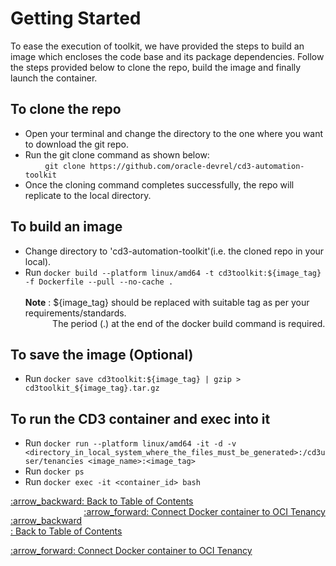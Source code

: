 # Getting Started
To ease the execution of toolkit, we have provided the steps to build an image which encloses the code base and its package dependencies. Follow the steps provided below  to clone the repo, build the image and finally launch the container.
<br>

## To clone the repo
* Open your terminal and change the directory to the one where you want to download the git repo.
* Run the git clone command as shown below:<br/>
&nbsp; &nbsp; &nbsp; &nbsp; ```git clone https://github.com/oracle-devrel/cd3-automation-toolkit```
* Once the cloning command completes successfully, the repo will replicate to the local directory. 

## To build an image

* Change directory to 'cd3-automation-toolkit'(i.e. the cloned repo in your local).
* Run ```docker build --platform linux/amd64 -t cd3toolkit:${image_tag} -f Dockerfile --pull --no-cache .```<br/>
<br  /><b>Note</b> : ${image_tag} should be replaced with suitable tag as per your requirements/standards.
<br  />&nbsp; &nbsp; &nbsp; &nbsp; &nbsp; &nbsp;The period (.) at the end of the docker build command is required.

## To save the image (Optional)
* Run  ```docker save cd3toolkit:${image_tag} | gzip > cd3toolkit_${image_tag}.tar.gz```


## To run the CD3 container and exec into it
* Run  ```docker run --platform linux/amd64 -it -d -v <directory_in_local_system_where_the_files_must_be_generated>:/cd3user/tenancies <image_name>:<image_tag>```
* Run  ```docker ps```
* Run  ```docker exec -it <container_id> bash```

<p style="text-align:left;">
    <a href="/README.md#table-of-contents-bookmark">:arrow_backward: Back to Table of Contents</a>
    <span style="float:right;">
        <a href="/cd3_automation_toolkit/documentation/user_guide/ConfiguringDockerContainer.md">:arrow_forward: Connect Docker container to OCI Tenancy</a>
    </span>
</p>

<div id="textbox">
  <p class="alignleft"><a href="/README.md#table-of-contents-bookmark">:arrow_backward: Back to Table of Contents</a></p>
  <p class="alignright"><a href="/cd3_automation_toolkit/documentation/user_guide/ConfiguringDockerContainer.md">:arrow_forward: Connect Docker container to OCI Tenancy</a></p>
</div>
